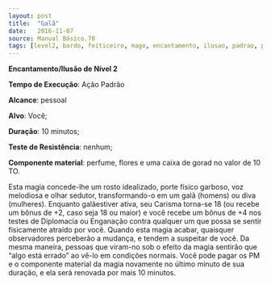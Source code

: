 ```yaml
---
layout: post
title:  "Galã"
date:   2016-11-07
source: Manual Básico.78
tags: [level2, bardo, feiticeiro, mago, encantamento, ilusao, padrao, pessoal, voce, minutos, nenhum, componente]
---
```


**Encantamento/Ilusão de Nível 2**

**Tempo de Execução**: Ação Padrão

**Alcance**: pessoal

**Alvo**: Você;

**Duração**: 10 minutos;

**Teste de Resistência**: nenhum;

**Componente material**: perfume, flores e uma caixa de gorad no valor de 10 TO.

Esta magia concede-lhe um rosto 
idealizado, porte físico garboso, voz melodiosa e olhar sedutor, transformando-o 
em um galã (homens) ou diva (mulheres). 
Enquanto galãestiver ativa, seu Carisma 
torna-se 18 (ou recebe um bônus de +2, 
caso seja 18 ou maior) e você recebe um 
bônus de +4 nos testes de Diplomacia ou 
Enganação contra qualquer um que possa se sentir fisicamente atraído por você. 
Quando esta magia acabar, quaisquer observadores perceberão a mudança, e tendem a suspeitar de você. Da mesma maneira, pessoas que viram-no sob o efeito 
da magia sentirão que “algo está errado” 
ao vê-lo em condições normais.
Você pode pagar os PM e o componente material da magia novamente no 
último minuto de sua duração, e ela será 
renovada por mais 10 minutos.

